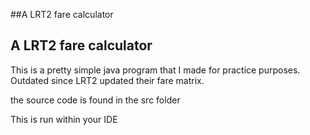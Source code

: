##A LRT2 fare calculator
## A LRT2 fare calculator
This is a pretty simple java program that I made for practice purposes.
Outdated since LRT2 updated their fare matrix.

the source code is found in the src folder

This is run within your IDE
